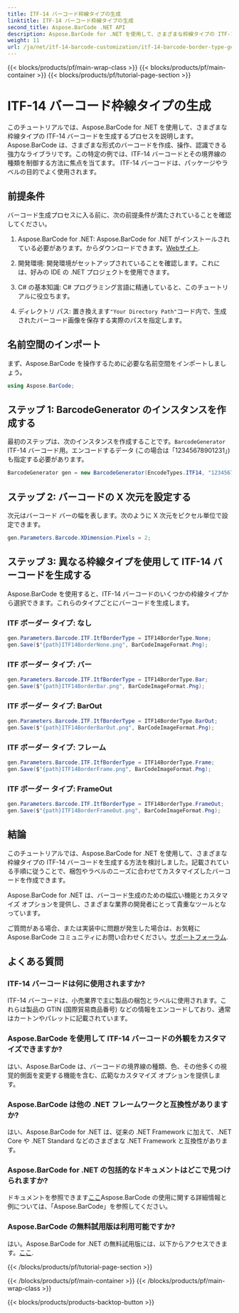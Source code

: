 ```yaml
---
title: ITF-14 バーコード枠線タイプの生成
linktitle: ITF-14 バーコード枠線タイプの生成
second_title: Aspose.BarCode .NET API
description: Aspose.BarCode for .NET を使用して、さまざまな枠線タイプの ITF-14 バーコードを作成する方法を学びます。パッケージとラベルを簡単にカスタマイズできます。
weight: 11
url: /ja/net/itf-14-barcode-customization/itf-14-barcode-border-type-generation/
---
```


{{< blocks/products/pf/main-wrap-class >}}
{{< blocks/products/pf/main-container >}}
{{< blocks/products/pf/tutorial-page-section >}}

# ITF-14 バーコード枠線タイプの生成


このチュートリアルでは、Aspose.BarCode for .NET を使用して、さまざまな枠線タイプの ITF-14 バーコードを生成するプロセスを説明します。 Aspose.BarCode は、さまざまな形式のバーコードを作成、操作、認識できる強力なライブラリです。この特定の例では、ITF-14 バーコードとその境界線の種類を制御する方法に焦点を当てます。 ITF-14 バーコードは、パッケージやラベルの目的でよく使用されます。

## 前提条件

バーコード生成プロセスに入る前に、次の前提条件が満たされていることを確認してください。

1.  Aspose.BarCode for .NET: Aspose.BarCode for .NET がインストールされている必要があります。からダウンロードできます。[Webサイト](https://releases.aspose.com/barcode/net/).

2. 開発環境: 開発環境がセットアップされていることを確認します。これには、好みの IDE の .NET プロジェクトを使用できます。

3. C# の基本知識: C# プログラミング言語に精通していると、このチュートリアルに役立ちます。

4. ディレクトリ パス: 置き換えます`"Your Directory Path"`コード内で、生成されたバーコード画像を保存する実際のパスを指定します。

## 名前空間のインポート

まず、Aspose.BarCode を操作するために必要な名前空間をインポートしましょう。

```csharp
using Aspose.BarCode;
```

## ステップ 1: BarcodeGenerator のインスタンスを作成する

最初のステップは、次のインスタンスを作成することです。`BarcodeGenerator` ITF-14 バーコード用。エンコードするデータ (この場合は「12345678901231」) も指定する必要があります。

```csharp
BarcodeGenerator gen = new BarcodeGenerator(EncodeTypes.ITF14, "12345678901231");
```

## ステップ 2: バーコードの X 次元を設定する

次元はバーコード バーの幅を表します。次のように X 次元をピクセル単位で設定できます。

```csharp
gen.Parameters.Barcode.XDimension.Pixels = 2;
```

## ステップ 3: 異なる枠線タイプを使用して ITF-14 バーコードを生成する

Aspose.BarCode を使用すると、ITF-14 バーコードのいくつかの枠線タイプから選択できます。これらのタイプごとにバーコードを生成します。

### ITF ボーダー タイプ: なし

```csharp
gen.Parameters.Barcode.ITF.ItfBorderType = ITF14BorderType.None;
gen.Save($"{path}ITF14BorderNone.png", BarCodeImageFormat.Png);
```

### ITF ボーダー タイプ: バー

```csharp
gen.Parameters.Barcode.ITF.ItfBorderType = ITF14BorderType.Bar;
gen.Save($"{path}ITF14BorderBar.png", BarCodeImageFormat.Png);
```

### ITF ボーダー タイプ: BarOut

```csharp
gen.Parameters.Barcode.ITF.ItfBorderType = ITF14BorderType.BarOut;
gen.Save($"{path}ITF14BorderBarOut.png", BarCodeImageFormat.Png);
```

### ITF ボーダー タイプ: フレーム

```csharp
gen.Parameters.Barcode.ITF.ItfBorderType = ITF14BorderType.Frame;
gen.Save($"{path}ITF14BorderFrame.png", BarCodeImageFormat.Png);
```

### ITF ボーダー タイプ: FrameOut

```csharp
gen.Parameters.Barcode.ITF.ItfBorderType = ITF14BorderType.FrameOut;
gen.Save($"{path}ITF14BorderFrameOut.png", BarCodeImageFormat.Png);
```

## 結論

このチュートリアルでは、Aspose.BarCode for .NET を使用して、さまざまな枠線タイプの ITF-14 バーコードを生成する方法を検討しました。記載されている手順に従うことで、梱包やラベルのニーズに合わせてカスタマイズしたバーコードを作成できます。

Aspose.BarCode for .NET は、バーコード生成のための幅広い機能とカスタマイズ オプションを提供し、さまざまな業界の開発者にとって貴重なツールとなっています。

ご質問がある場合、または実装中に問題が発生した場合は、お気軽に Aspose.BarCode コミュニティにお問い合わせください。[サポートフォーラム](https://forum.aspose.com/c/barcode/13).

## よくある質問

### ITF-14 バーコードは何に使用されますか?
ITF-14 バーコードは、小売業界で主に製品の梱包とラベルに使用されます。これらは製品の GTIN (国際貿易商品番号) などの情報をエンコードしており、通常はカートンやパレットに記載されています。

### Aspose.BarCode を使用して ITF-14 バーコードの外観をカスタマイズできますか?
はい、Aspose.BarCode は、バーコードの境界線の種類、色、その他多くの視覚的側面を変更する機能を含む、広範なカスタマイズ オプションを提供します。

### Aspose.BarCode は他の .NET フレームワークと互換性がありますか?
はい、Aspose.BarCode for .NET は、従来の .NET Framework に加えて、.NET Core や .NET Standard などのさまざまな .NET Framework と互換性があります。

### Aspose.BarCode for .NET の包括的なドキュメントはどこで見つけられますか?
ドキュメントを参照できます[ここ](https://reference.aspose.com/barcode/net/)Aspose.BarCode の使用に関する詳細情報と例については、「Aspose.BarCode」を参照してください。

### Aspose.BarCode の無料試用版は利用可能ですか?
はい。Aspose.BarCode for .NET の無料試用版には、以下からアクセスできます。[ここ](https://releases.aspose.com/).

{{< /blocks/products/pf/tutorial-page-section >}}

{{< /blocks/products/pf/main-container >}}
{{< /blocks/products/pf/main-wrap-class >}}

{{< blocks/products/products-backtop-button >}}
